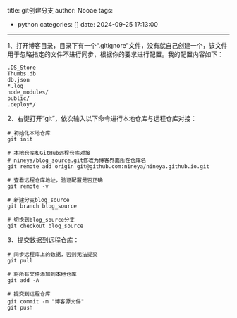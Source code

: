 title: git创建分支
author: Nooae
tags:
  - python
categories: []
date: 2024-09-25 17:13:00
---
1、打开博客目录，目录下有一个“.gitignore”文件，没有就自己创建一个，该文件用于忽略指定的文件不进行同步，根据你的要求进行配置。我的配置内容如下：
~~~
.DS_Store
Thumbs.db
db.json
*.log
node_modules/
public/
.deploy*/
~~~
2、右键打开“git”，依次输入以下命令进行本地仓库与远程仓库对接：
~~~
# 初始化本地仓库
git init

# 本地仓库和GitHub远程仓库对接
# nineya/blog_source.git修改为博客界面所在仓库名
git remote add origin git@github.com:nineya/nineya.github.io.git

# 查看远程仓库地址，验证配置是否正确
git remote -v

# 新建分支blog_source
git branch blog_source

# 切换到blog_source分支
git checkout blog_source
~~~
3、提交数据到远程仓库：
~~~
# 同步远程库上的数据，否则无法提交
git pull

# 将所有文件添加到本地仓库
git add -A

# 提交到远程仓库
git commit -m "博客源文件"
git push
~~~